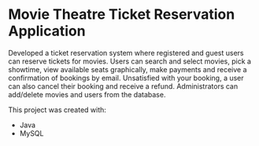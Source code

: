 # Movie Theatre Ticket Reservation Application

Developed a ticket reservation system where registered and guest users can reserve tickets for movies. Users can search and select movies, pick a showtime, view available seats graphically, make payments and receive a confirmation of bookings by email. Unsatisfied with your booking, a user can also cancel their booking and receive a refund. Administrators can add/delete movies and users from the database.

This project was created with:
- Java
- MySQL

